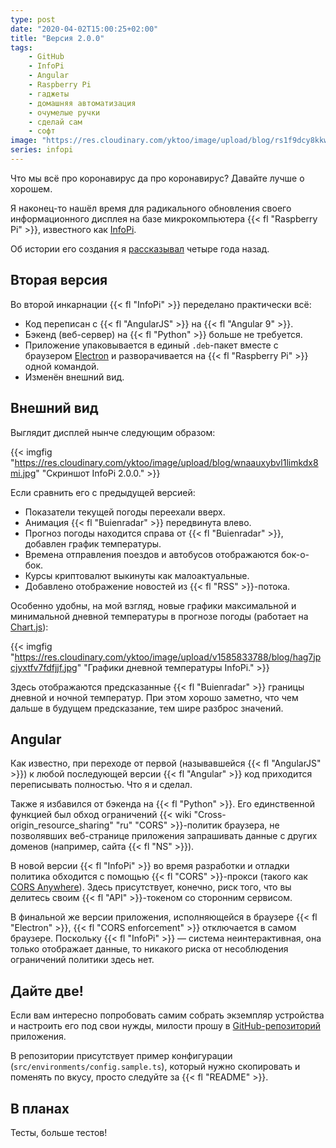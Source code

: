 ```yaml
---
type: post
date: "2020-04-02T15:00:25+02:00"
title: "Версия 2.0.0"
tags:
    - GitHub
    - InfoPi
    - Angular
    - Raspberry Pi
    - гаджеты
    - домашняя автоматизация
    - очумелые ручки
    - сделай сам
    - софт
image: "https://res.cloudinary.com/yktoo/image/upload/blog/rs1f9dcy8kkwtsdsuld3.jpg"
series: infopi
---
```


Что мы всё про коронавирус да про коронавирус? Давайте лучше о хорошем.

Я наконец-то нашёл время для радикального обновления своего информационного дисплея на базе микрокомпьютера {{< fl "Raspberry Pi" >}}, известного как [InfoPi](/software/infopi).

Об истории его создания я [рассказывал](0278) четыре года назад.

<!--more-->

## Вторая версия

Во второй инкарнации {{< fl "InfoPi" >}} переделано практически всё:

* Код переписан с {{< fl "AngularJS" >}} на {{< fl "Angular 9" >}}.
* Бэкенд (веб-сервер) на {{< fl "Python" >}} больше не требуется.
* Приложение упаковывается в единый `.deb`-пакет вместе с браузером [Electron](https://www.electronjs.org/) и разворачивается на {{< fl "Raspberry Pi" >}} одной командой.
* Изменён внешний вид.

## Внешний вид

Выглядит дисплей нынче следующим образом:

{{< imgfig "https://res.cloudinary.com/yktoo/image/upload/blog/wnaauxybvl1limkdx8mi.jpg" "Скриншот InfoPi 2.0.0." >}}

Если сравнить его с предыдущей версией:

* Показатели текущей погоды переехали вверх.
* Анимация {{< fl "Buienradar" >}} передвинута влево.
* Прогноз погоды находится справа от {{< fl "Buienradar" >}}, добавлен график температуры.
* Времена отправления поездов и автобусов отображаются бок-о-бок.
* Курсы криптовалют выкинуты как малоактуальные.
* Добавлено отображение новостей из {{< fl "RSS" >}}-потока.

Особенно удобны, на мой взгляд, новые графики максимальной и минимальной дневной температуры в прогнозе погоды (работает на [Chart.js](https://www.chartjs.org/)):

{{< imgfig "https://res.cloudinary.com/yktoo/image/upload/v1585833788/blog/hag7jpcjyxtfv7fdfjjf.jpg" "Графики дневной температуры InfoPi." >}}

Здесь отображаются предсказанные {{< fl "Buienradar" >}} границы дневной и ночной температур. При этом хорошо заметно, что чем дальше в будущем предсказание, тем шире разброс значений.

## Angular

Как известно, при переходе от первой (называвшейся {{< fl "AngularJS" >}}) к любой последующей версии {{< fl "Angular" >}} код приходится переписывать полностью. Что я и сделал.

Также я избавился от бэкенда на {{< fl "Python" >}}. Его единственной функцией был обход ограничений {{< wiki "Cross-origin_resource_sharing" "ru" "CORS" >}}-политик браузера, не позволявших веб-странице приложения запрашивать данные с других доменов (например, сайта {{< fl "NS" >}}).

В новой версии {{< fl "InfoPi" >}} во время разработки и отладки политика обходится с помощью {{< fl "CORS" >}}-прокси (такого как [CORS Anywhere](https://cors-anywhere.herokuapp.com/)). Здесь присутствует, конечно, риск того, что вы делитесь своим {{< fl "API" >}}-токеном со сторонним сервисом.

В финальной же версии приложения, исполняющейся в браузере {{< fl "Electron" >}}, {{< fl "CORS enforcement" >}} отключается в самом браузере. Поскольку {{< fl "InfoPi" >}} — система неинтерактивная, она только отображает данные, то никакого риска от несоблюдения ограничений политики здесь нет.

## Дайте две!

Если вам интересно попробовать самим собрать экземпляр устройства и настроить его под свои нужды, милости прошу в [GitHub-репозиторий](https://github.com/yktoo/infopi) приложения.

В репозитории присутствует пример конфигурации (`src/environments/config.sample.ts`), который нужно скопировать и поменять по вкусу, просто следуйте за {{< fl "README" >}}.

## В планах

Тесты, больше тестов!
